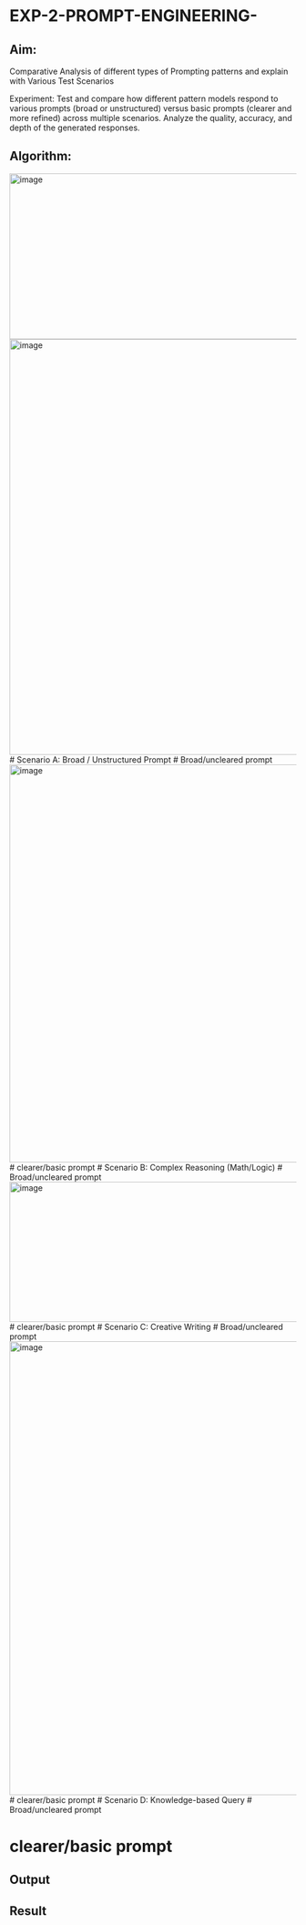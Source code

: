 # EXP-2-PROMPT-ENGINEERING-

## Aim: 
Comparative Analysis of different types of Prompting patterns and explain with Various Test Scenarios

Experiment:
Test and compare how different pattern models respond to various prompts (broad or unstructured) versus basic prompts (clearer and more refined) across multiple scenarios. 
Analyze the quality, accuracy, and depth of the generated responses.


## Algorithm:
<img width="968" height="291" alt="image" src="https://github.com/user-attachments/assets/c2c53d88-7b87-451f-a5d9-cb23611022fe" />
<img width="902" height="730" alt="image" src="https://github.com/user-attachments/assets/cd83179e-ab3f-48bc-a503-773c758b0f9f" />
# Scenario A: Broad / Unstructured Prompt
# Broad/uncleared prompt
<img width="991" height="699" alt="image" src="https://github.com/user-attachments/assets/1332543f-e0f2-4c09-a822-c88dac106f23" />
# clearer/basic prompt
# Scenario B: Complex Reasoning (Math/Logic)
# Broad/uncleared prompt
<img width="989" height="246" alt="image" src="https://github.com/user-attachments/assets/c3d9c963-d3e6-4aa3-bdbd-f1bf12039a04" />
# clearer/basic prompt
# Scenario C: Creative Writing
# Broad/uncleared prompt
<img width="887" height="797" alt="image" src="https://github.com/user-attachments/assets/b14ce322-7655-485c-9d6f-aea2d017e131" />
# clearer/basic prompt
# Scenario D: Knowledge-based Query
# Broad/uncleared prompt

# clearer/basic prompt


## Output

## Result
